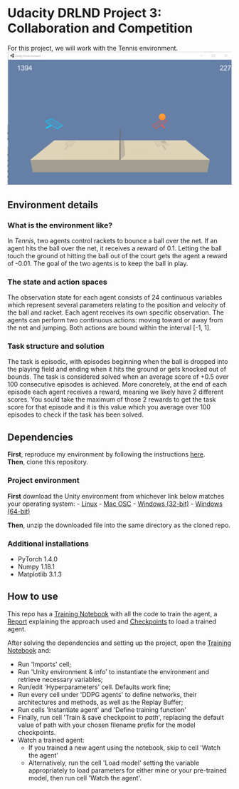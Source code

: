 # Udacity DRLND Project 3: Collaboration and Competition
For this project, we will work with the Tennis environment. ![Tennis](TrainedAgent.gif)  

## Environment details
### What is the environment like?
In *Tennis*, two agents control rackets to bounce a ball over the net. If an agent hits the ball over the net, it receives a reward of 0.1. Letting the ball touch the ground ot hitting the ball out of the court gets the agent a reward of -0.01. The goal of the two agents is to keep the ball in play.

### The state and action spaces
The observation state for each agent consists of 24 continuous variables which represent several parameters relating to the position and velocity of the ball and racket. Each agent receives its own specific observation. The agents can perform two continuous actions: moving toward or away from the net and jumping. Both actions are bound within the interval [-1, 1]. 

### Task structure and solution
The task is episodic, with episodes beginning when the ball is dropped into the playing field and ending when it hits the ground or gets knocked out of bounds. The task is considered solved when an average score of +0.5 over 100 consecutive episodes is achieved. More concretely, at the end of each episode each agent receives a reward, meaning we likely have 2 different scores. You sould take the maximum of those 2 rewards to get the task score for that episode and it is this value which you average over 100 episodes to check if the task has been solved.

## Dependencies

**First**, reproduce my environment by following the instructions [here](https://github.com/udacity/deep-reinforcement-learning#dependencies).  
**Then**, clone this repository.  

### Project environment
**First** download the Unity environment from whichever link below matches your operating system:
    - [Linux](https://s3-us-west-1.amazonaws.com/udacity-drlnd/P3/Tennis/Tennis_Linux.zip)
    - [Mac OSC](https://s3-us-west-1.amazonaws.com/udacity-drlnd/P3/Tennis/Tennis.app.zip)
    - [Windows (32-bit)](https://s3-us-west-1.amazonaws.com/udacity-drlnd/P3/Tennis/Tennis_Windows_x86.zip)
    - [Windows (64-bit)](https://s3-us-west-1.amazonaws.com/udacity-drlnd/P3/Tennis/Tennis_Windows_x86_64.zip)  
    
**Then**, unzip the downloaded file into the same directory as the cloned repo. 
    
### Additional installations
- PyTorch 1.4.0
- Numpy 1.18.1
- Matplotlib 3.1.3

## How to use
This repo has a [Training Notebook](https://github.com/andrefmsmith/drlnd_CollabCompetSubmission/blob/master/Tennis_TrainCode.ipynb) with all the code to train the agent, a [Report](https://github.com/andrefmsmith/drlnd_CollabCompetSubmission/blob/master/Report.ipynb) explaining the approach used and [Checkpoints](https://github.com/andrefmsmith/drlnd_CollabCompetSubmission/tree/master/Model%20Checkpoints) to load a trained agent.  

After solving the dependencies and setting up the project, open the [Training Notebook](https://github.com/andrefmsmith/drlnd_CollabCompetSubmission/blob/master/Tennis_TrainCode.ipynb) and:
- Run 'Imports' cell;
- Run 'Unity environment & info' to instantiate the environment and retrieve necessary variables;
- Run/edit 'Hyperparameters' cell. Defaults work fine;
- Run every cell under 'DDPG agents' to define networks, their architectures and methods, as well as the Replay Buffer;
- Run cells 'Instantiate agent' and 'Define training function'
- Finally, run cell 'Train & save checkpoint to *path*', replacing the default value of path with your chosen filename prefix for the model checkpoints.
- Watch a trained agent:
    - If you trained a new agent using the notebook, skip to cell 'Watch the agent'
    - Alternatively, run the cell 'Load model' setting the variable appropriately to load parameters for either mine or your pre-trained model, then run cell 'Watch the agent'.
